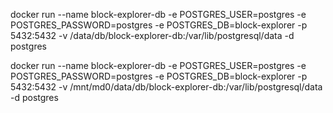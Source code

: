 docker run --name block-explorer-db -e POSTGRES_USER=postgres -e POSTGRES_PASSWORD=postgres -e POSTGRES_DB=block-explorer -p 5432:5432 -v /data/db/block-explorer-db:/var/lib/postgresql/data -d postgres

docker run --name block-explorer-db -e POSTGRES_USER=postgres -e POSTGRES_PASSWORD=postgres -e POSTGRES_DB=block-explorer -p 5432:5432 -v /mnt/md0/data/db/block-explorer-db:/var/lib/postgresql/data -d postgres
